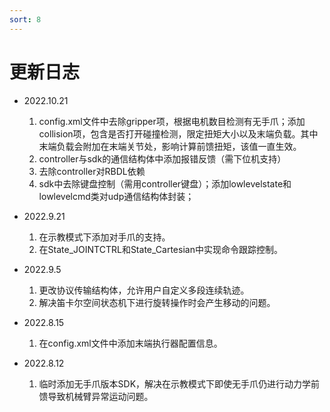 ```yaml
---
sort: 8
---
```


# 更新日志

+ 2022.10.21

    1. config.xml文件中去除gripper项，根据电机数目检测有无手爪；添加collision项，包含是否打开碰撞检测，限定扭矩大小以及末端负载。其中末端负载会附加在末端关节处，影响计算前馈扭矩，该值一直生效。
    2. controller与sdk的通信结构体中添加报错反馈（需下位机支持）
    3. 去除controller对RBDL依赖
    4. sdk中去除键盘控制（需用controller键盘）；添加lowlevelstate和lowlevelcmd类对udp通信结构体封装；

+ 2022.9.21

    1. 在示教模式下添加对手爪的支持。
    2. 在State_JOINTCTRL和State_Cartesian中实现命令跟踪控制。

+ 2022.9.5
  
    1. 更改协议传输结构体，允许用户自定义多段连续轨迹。
    2. 解决笛卡尔空间状态机下进行旋转操作时会产生移动的问题。

+ 2022.8.15

    1. 在config.xml文件中添加末端执行器配置信息。

+ 2022.8.12

    1. 临时添加无手爪版本SDK，解决在示教模式下即使无手爪仍进行动力学前馈导致机械臂异常运动问题。
